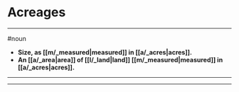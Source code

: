 # Acreages
---
#noun
- **Size, as [[m/_measured|measured]] in [[a/_acres|acres]].**
- **An [[a/_area|area]] of [[l/_land|land]] [[m/_measured|measured]] in [[a/_acres|acres]].**
---
---
